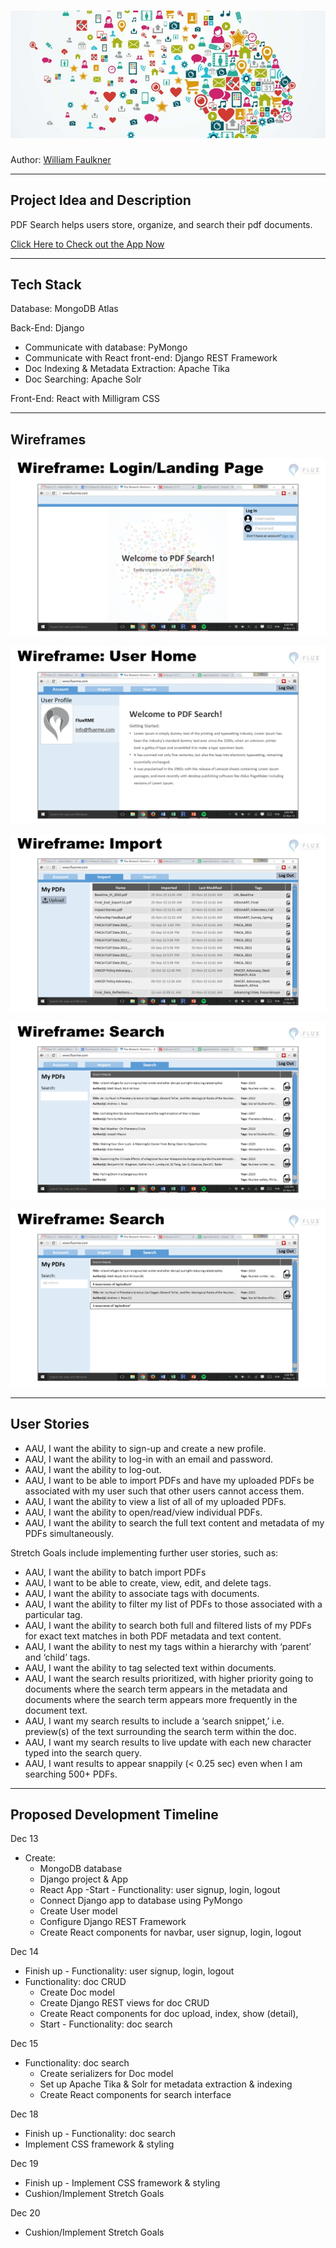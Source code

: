 # ![Banner Photo](./organize_cropped.jpg)

Author: [William Faulkner](https://github.com/wnfaulkner)

---
## **Project Idea and Description**

PDF Search helps users store, organize, and search their pdf documents.

[Click Here to Check out the App Now](https://www.duckduckgo.com/)

---
## **Tech Stack**

Database: MongoDB Atlas

Back-End: Django
- Communicate with database: PyMongo
- Communicate with React front-end: Django REST Framework
- Doc Indexing & Metadata Extraction: Apache Tika
- Doc Searching: Apache Solr

Front-End: React with Milligram CSS

---
## **Wireframes**

![](./public/images/wireframes/1-LandingPage.PNG)

![](./public/images/wireframes/2-UserHome.PNG)

![](./public/images/wireframes/3-Import.PNG)

![](./public/images/wireframes/4-SearchNoQuery.PNG)

![](./public/images/wireframes/5-SearchWithQuery.PNG)



---
## **User Stories**

- AAU, I want the ability to sign-up and create a new profile.
- AAU, I want the ability to log-in with an email and password.
- AAU, I want the ability to log-out.
- AAU, I want to be able to import PDFs and have my uploaded PDFs be associated with my user such that other users cannot access them.
- AAU, I want the ability to view a list of all of my uploaded PDFs.
- AAU, I want the ability to open/read/view individual PDFs.
- AAU, I want the ability to search the full text content and metadata of my PDFs simultaneously.


Stretch Goals include implementing further user stories, such as:
- AAU, I want the ability to batch import PDFs
- AAU, I want to be able to create, view, edit, and delete tags.
- AAU, I want the ability to associate tags with documents.
- AAU, I want the ability to filter my list of PDFs to those associated with a particular tag.
- AAU, I want the ability to search both full and filtered lists of my PDFs for exact text matches in both PDF metadata and text content.
- AAU, I want the ability to nest my tags within a hierarchy with ‘parent’ and ‘child’ tags.
- AAU, I want the ability to tag selected text within documents.
- AAU, I want the search results prioritized, with higher priority going to documents where the search term appears in the metadata and documents where the search term appears more frequently in the document text.
- AAU, I want my search results to include a ‘search snippet,’ i.e. preview(s) of the text surrounding the search term within the doc.
- AAU, I want my search results to live update with each new character typed into the search query.
- AAU, I want results to appear snappily (< 0.25 sec) even when I am searching 500+ PDFs.


---
## **Proposed Development Timeline**

Dec 13
- Create: 
  - MongoDB database
  - Django project & App
  - React App
-Start - Functionality: user signup, login, logout
  - Connect Django app to database using PyMongo
  - Create User model
  - Configure Django REST Framework
  - Create React components for navbar, user signup, login, logout

Dec 14
- Finish up - Functionality: user signup, login, logout
- Functionality: doc CRUD
  - Create Doc model
  - Create Django REST views for doc CRUD
  - Create React components for doc upload, index, show (detail), 
  - Start - Functionality: doc search

Dec 15
- Functionality: doc search
  - Create serializers for Doc model
  - Set up Apache Tika & Solr for metadata extraction & indexing
  - Create React components for search interface

Dec 18
- Finish up - Functionality: doc search
- Implement CSS framework & styling

Dec 19
- Finish up - Implement CSS framework & styling
- Cushion/Implement Stretch Goals

Dec 20
- Cushion/Implement Stretch Goals

